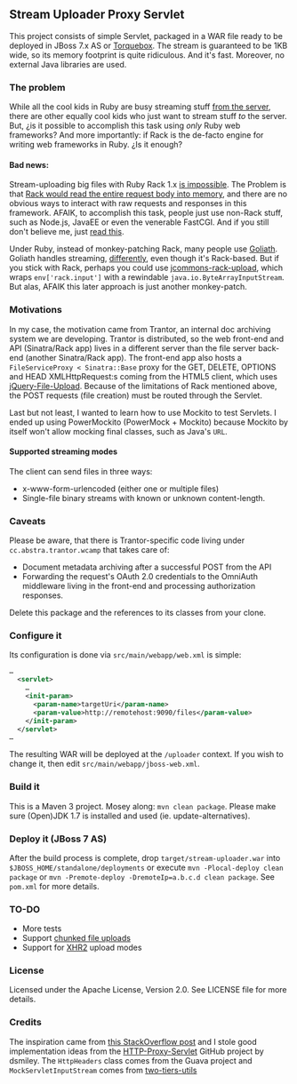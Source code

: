 Stream Uploader Proxy Servlet
-----------------------------
This project consists of simple Servlet, packaged in a WAR file ready to be deployed in JBoss 7.x AS or
[Torquebox](http://torquebox.org/documentation/). The stream is guaranteed to be 1KB wide, so its memory footprint is
quite ridiculous. And it's fast. Moreover, no external Java libraries are used.

### The problem
While all the cool kids in Ruby are busy streaming stuff
[from the server](http://www.intridea.com/blog/2012/5/24/building-streaming-rest-apis-with-ruby), there are other equally
cool kids who just want to stream stuff *to* the server. But, ¿is it possible to accomplish this task using *only* Ruby web frameworks?
 And more importantly: if Rack is the de-facto engine for writing web frameworks in Ruby. ¿Is it enough?

#### Bad news:
Stream-uploading big files with Ruby Rack 1.x [is impossible](https://groups.google.com/forum/?fromgroups=#!topic/rack-devel/T5YE-aFzSIQ).
The Problem is that [Rack would read the entire request body into memory](http://stackoverflow.com/questions/3027564), and there
are no obvious ways to interact with raw requests and responses in this framework. AFAIK, to accomplish this task, people
just use non-Rack stuff, such as Node.js, JavaEE or even the venerable FastCGI. And if you still don't believe me, just
[read this](http://blog.plataformatec.com.br/2012/06/why-your-web-framework-should-not-adopt-rack-api/).

Under Ruby, instead of monkey-patching Rack, many people use [Goliath](https://github.com/postrank-labs/goliath). Goliath handles streaming,
[differently](https://github.com/postrank-labs/goliath/wiki/Streaming), even though it's Rack-based. But if you stick with Rack,
perhaps you could use [jcommons-rack-upload](https://github.com/cowboyd/jcommons-rack-upload), which wraps `env['rack.input']` with
a rewindable `java.io.ByteArrayInputStream`. But alas, AFAIK this later approach is just another monkey-patch.

### Motivations
In my case, the motivation came from Trantor, an internal doc archiving system we are developing. Trantor is distributed,
so the web front-end and API (Sinatra/Rack app) lives in a different server than the file server back-end (another Sinatra/Rack app).
The front-end app also hosts a `FileServiceProxy < Sinatra::Base` proxy for the GET, DELETE, OPTIONS and HEAD XMLHttpRequest:s
coming from the HTML5 client, which uses [jQuery-File-Upload](https://github.com/blueimp/jQuery-File-Upload). Because of
the limitations of Rack mentioned above, the POST requests (file creation) must be routed through the Servlet.

Last but not least, I wanted to learn how to use Mockito to test Servlets. I ended up using PowerMockito (PowerMock + Mockito)
because Mockito by itself won't allow mocking final classes, such as Java's `URL`.

#### Supported streaming modes
The client can send files in three ways:

* x-www-form-urlencoded (either one or multiple files)
* Single-file binary streams with known or unknown content-length.


### Caveats
Please be aware, that there is Trantor-specific code living under `cc.abstra.trantor.wcamp` that takes care of:
* Document metadata archiving after a successful POST from the API
* Forwarding the request's OAuth 2.0 credentials to the OmniAuth middleware living in the front-end and processing authorization responses.

Delete this package and the references to its classes from your clone.

### Configure it
Its configuration is done via `src/main/webapp/web.xml` is simple:

```xml
…
  <servlet>
    …
    <init-param>
      <param-name>targetUri</param-name>
      <param-value>http://remotehost:9090/files</param-value>
    </init-param>
  </servlet>
…
```

The resulting WAR will be deployed at the `/uploader` context. If you wish to change it, then edit `src/main/webapp/jboss-web.xml`.

### Build it
This is a Maven 3 project. Mosey along: `mvn clean package`. Please make sure (Open)JDK 1.7 is installed and used (ie. update-alternatives).

### Deploy it (JBoss 7 AS)
After the build process is complete, drop `target/stream-uploader.war` into `$JBOSS_HOME/standalone/deployments` or execute
`mvn -Plocal-deploy clean package` or `mvn -Premote-deploy -DremoteIp=a.b.c.d clean package`. See `pom.xml` for more details.

### TO-DO
* More tests
* Support [chunked file uploads](https://github.com/blueimp/jQuery-File-Upload/wiki/Chunked-file-uploads)
* Support for [XHR2](http://www.html5rocks.com/en/tutorials/file/xhr2/) upload modes


### License
Licensed under the Apache License, Version 2.0. See LICENSE file for more details.

### Credits
The inspiration came from [this StackOverflow post](http://stackoverflow.com/questions/2471799) and I stole good implementation
 ideas from the [HTTP-Proxy-Servlet](https://github.com/dsmiley/HTTP-Proxy-Servlet) GitHub project by dsmiley. The `HttpHeaders`
 class comes from the Guava project and `MockServletInputStream` comes from [two-tiers-utils](https://github.com/DomDerrien/two-tiers-utils)
